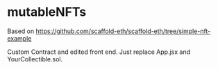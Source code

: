 # mutableNFTs

Based on https://github.com/scaffold-eth/scaffold-eth/tree/simple-nft-example

Custom Contract and edited front end. Just replace App.jsx and YourCollectible.sol. 
